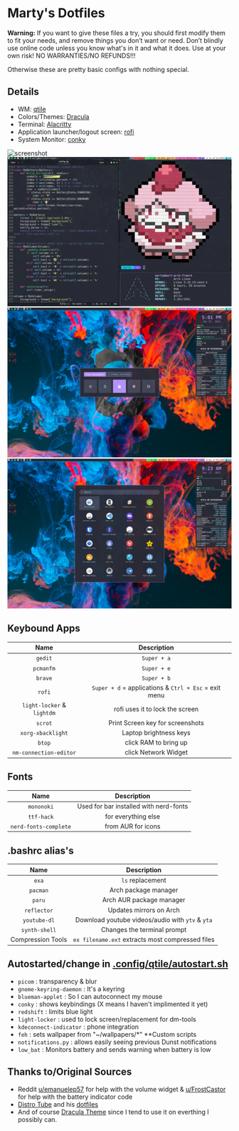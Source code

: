 # Marty's Dotfiles
**Warning:** If you want to give these files a try, you should first modify them to fit your needs, and remove things you don’t want or need. Don’t blindly use online code unless you know what's in it and what it does. Use at your own risk! NO WARRANTIES/NO REFUNDS!!!

Otherwise these are pretty basic configs with nothing special.

## Details
* WM: [qtile](http://www.qtile.org)
* Colors/Themes: [Dracula](https://draculatheme.com)
* Terminal: [Alacritty](https://github.com/alacritty/alacritty)
* Application launcher/logout screen: [rofi](https://github.com/davatorium/rofi)
* System Monitor: [conky](https://en.wikipedia.org/wiki/Conky_(software))

![screenshot](.screenshots/desktop.png)
![screenshot](.screenshots/term-fetch.png)
![screenshot](.screenshots/logout-menu.png)
![screenshot](.screenshots/apps-menu.png)

## Keybound Apps
|Name|Description|
|:----------:|:-------------:|
|`gedit`|`Super + a`|
|`pcmanfm`|`Super + e`|
|`brave`|`Super + b`|
|`rofi`|`Super + d` = applications & `Ctrl + Esc` = exit menu|
|`light-locker` & `lightdm`|rofi uses it to lock the screen|
|`scrot`|Print Screen key for screenshots|
|`xorg-xbacklight`|Laptop brightness keys|
|`btop`|click RAM to bring up|
|`nm-connection-editor`|click Network Widget|

## Fonts
|Name|Description|
|:----------:|:-------------:|
|`mononoki`|Used for bar installed with nerd-fonts|
|`ttf-hack`|for everything else|
|`nerd-fonts-complete`|from AUR for icons|

## .bashrc alias's
|Name|Description|
|:----------:|:-------------:|
|`exa`|`ls` replacement|
|`pacman`|Arch package manager|
|`paru`|Arch AUR package manager|
|`reflector`|Updates mirrors on Arch|
|`youtube-dl`|Download youtube videos/audio with `ytv` & `yta`|
|`synth-shell`|Changes the terminal prompt|
|Compression Tools|`ex filename.ext` extracts most compressed files|


## Autostarted/change in [.config/qtile/autostart.sh](https://github.com/Marty1820/dotfiles/blob/master/.config/qtile/autostart.sh)

+ `picom` : transparency & blur
+ `gnome-keyring-daemon` : It's a keyring
+ `blueman-applet` : So I can autoconnect my mouse
+ `conky` : shows keybindings (X means I haven't implimented it yet)
+ `redshift` : limits blue light
+ `light-locker` : used to lock screen/replacement for dm-tools
+ `kdeconnect-indicator` : phone integration
+ `feh` : sets wallpaper from "~/wallpapers/*"
**Custom scripts
+ `notifications.py` : allows easily seeing previous Dunst notifications
+ `low_bat` : Monitors battery and sends warning when battery is low

## Thanks to/Original Sources
* Reddit [u/emanuelep57](https://www.reddit.com/user/emanuelep57) for help with the volume widget & [u/FrostCastor](https://www.reddit.com/user/FrostCastor) for help with the battery indicator code
* [Distro Tube](https://distro.tube/) and his [dotfiles](https://gitlab.com/dwt1/dotfiles)
* And of course [Dracula Theme](https://github.com/dracula/dracula-theme) since I tend to use it on everthing I possibly can.
